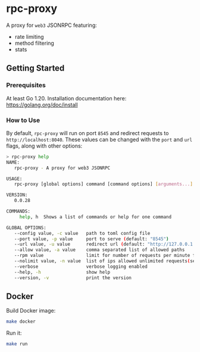# rpc-proxy

A proxy for `web3` JSONRPC featuring:

- rate limiting
- method filtering
- stats

## Getting Started

### Prerequisites

At least Go 1.20. Installation documentation here: https://golang.org/doc/install

### How to Use

By default, `rpc-proxy` will run on port `8545` and redirect requests to `http://localhost:8040`. These values
can be changed with the `port` and `url` flags, along with other options:

```sh
> rpc-proxy help
NAME:
   rpc-proxy - A proxy for web3 JSONRPC

USAGE:
   rpc-proxy [global options] command [command options] [arguments...]

VERSION:
   0.0.28

COMMANDS:
     help, h  Shows a list of commands or help for one command

GLOBAL OPTIONS:
   --config value, -c value   path to toml config file
   --port value, -p value     port to serve (default: "8545")
   --url value, -u value      redirect url (default: "http://127.0.0.1:8040")
   --allow value, -a value    comma separated list of allowed paths
   --rpm value                limit for number of requests per minute from single IP (default: 1000)
   --nolimit value, -n value  list of ips allowed unlimited requests(separated by commas)
   --verbose                  verbose logging enabled
   --help, -h                 show help
   --version, -v              print the version
```

## Docker

Build Docker image:

```sh
make docker
```

Run it:

```sh
make run
```
